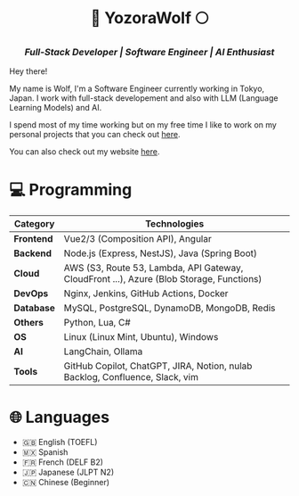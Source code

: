 
<h1 align="center">
    🐺 YozoraWolf 🌕️
</h1>

<h3 align="center" style="font-style: italic;">
    Full-Stack Developer | Software Engineer | AI Enthusiast
</h3>

Hey there!

My name is Wolf, I'm a Software Engineer currently working in Tokyo, Japan. I work with full-stack developement and also with LLM (Language Learning Models) and AI.

I spend most of my time working but on my free time I like to work on my personal projects that you can check out [here](https://github.com/YozoraWolf?tab=repositories).

You can also check out my website [here](https://www.yozorawolf.com/).

# 💻️ Programming

| **Category** | **Technologies** |
|--------------|------------------|
| **Frontend** | Vue2/3 (Composition API), Angular |
| **Backend**  | Node.js (Express, NestJS), Java (Spring Boot) |
| **Cloud**    | AWS (S3, Route 53, Lambda, API Gateway, CloudFront ...), Azure (Blob Storage, Functions) |
| **DevOps**   | Nginx, Jenkins, GitHub Actions, Docker |
| **Database** | MySQL, PostgreSQL, DynamoDB, MongoDB, Redis |
| **Others**   | Python, Lua, C# |
| **OS**       | Linux (Linux Mint, Ubuntu), Windows |
| **AI**       | LangChain, Ollama |
| **Tools**    | GitHub Copilot, ChatGPT, JIRA, Notion, nulab Backlog, Confluence, Slack, vim |

# 🌐 Languages

- 🇬🇧️ English (TOEFL)
- 🇲🇽 Spanish
- 🇫🇷 French (DELF B2)
- 🇯🇵️ Japanese (JLPT N2)
- 🇨🇳 Chinese (Beginner)
